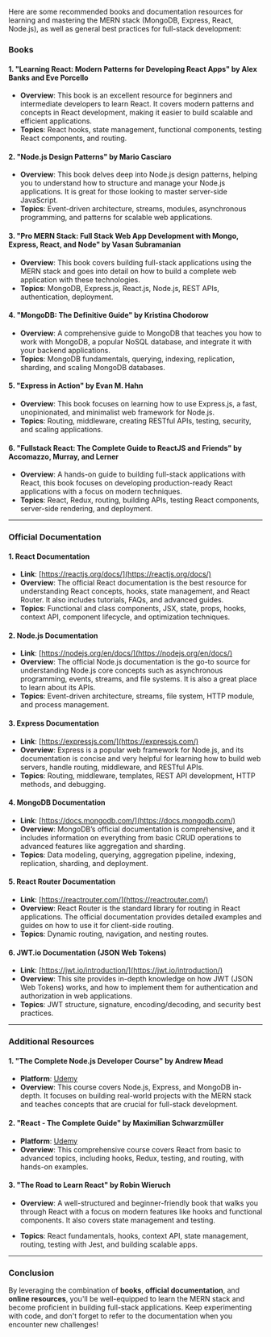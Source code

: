 Here are some recommended books and documentation resources for learning and mastering the MERN stack (MongoDB, Express, React, Node.js), as well as general best practices for full-stack development:

### **Books**

#### **1. "Learning React: Modern Patterns for Developing React Apps" by Alex Banks and Eve Porcello**
   - **Overview**: This book is an excellent resource for beginners and intermediate developers to learn React. It covers modern patterns and concepts in React development, making it easier to build scalable and efficient applications.
   - **Topics**: React hooks, state management, functional components, testing React components, and routing.

#### **2. "Node.js Design Patterns" by Mario Casciaro**
   - **Overview**: This book delves deep into Node.js design patterns, helping you to understand how to structure and manage your Node.js applications. It is great for those looking to master server-side JavaScript.
   - **Topics**: Event-driven architecture, streams, modules, asynchronous programming, and patterns for scalable web applications.

#### **3. "Pro MERN Stack: Full Stack Web App Development with Mongo, Express, React, and Node" by Vasan Subramanian**
   - **Overview**: This book covers building full-stack applications using the MERN stack and goes into detail on how to build a complete web application with these technologies.
   - **Topics**: MongoDB, Express.js, React.js, Node.js, REST APIs, authentication, deployment.

#### **4. "MongoDB: The Definitive Guide" by Kristina Chodorow**
   - **Overview**: A comprehensive guide to MongoDB that teaches you how to work with MongoDB, a popular NoSQL database, and integrate it with your backend applications.
   - **Topics**: MongoDB fundamentals, querying, indexing, replication, sharding, and scaling MongoDB databases.

#### **5. "Express in Action" by Evan M. Hahn**
   - **Overview**: This book focuses on learning how to use Express.js, a fast, unopinionated, and minimalist web framework for Node.js.
   - **Topics**: Routing, middleware, creating RESTful APIs, testing, security, and scaling applications.

#### **6. "Fullstack React: The Complete Guide to ReactJS and Friends" by Accomazzo, Murray, and Lerner**
   - **Overview**: A hands-on guide to building full-stack applications with React, this book focuses on developing production-ready React applications with a focus on modern techniques.
   - **Topics**: React, Redux, routing, building APIs, testing React components, server-side rendering, and deployment.

---

### **Official Documentation**

#### **1. React Documentation** 
   - **Link**: [https://reactjs.org/docs/](https://reactjs.org/docs/)
   - **Overview**: The official React documentation is the best resource for understanding React concepts, hooks, state management, and React Router. It also includes tutorials, FAQs, and advanced guides.
   - **Topics**: Functional and class components, JSX, state, props, hooks, context API, component lifecycle, and optimization techniques.

#### **2. Node.js Documentation**
   - **Link**: [https://nodejs.org/en/docs/](https://nodejs.org/en/docs/)
   - **Overview**: The official Node.js documentation is the go-to source for understanding Node.js core concepts such as asynchronous programming, events, streams, and file systems. It is also a great place to learn about its APIs.
   - **Topics**: Event-driven architecture, streams, file system, HTTP module, and process management.

#### **3. Express Documentation**
   - **Link**: [https://expressjs.com/](https://expressjs.com/)
   - **Overview**: Express is a popular web framework for Node.js, and its documentation is concise and very helpful for learning how to build web servers, handle routing, middleware, and RESTful APIs.
   - **Topics**: Routing, middleware, templates, REST API development, HTTP methods, and debugging.

#### **4. MongoDB Documentation**
   - **Link**: [https://docs.mongodb.com/](https://docs.mongodb.com/)
   - **Overview**: MongoDB’s official documentation is comprehensive, and it includes information on everything from basic CRUD operations to advanced features like aggregation and sharding.
   - **Topics**: Data modeling, querying, aggregation pipeline, indexing, replication, sharding, and deployment.

#### **5. React Router Documentation**
   - **Link**: [https://reactrouter.com/](https://reactrouter.com/)
   - **Overview**: React Router is the standard library for routing in React applications. The official documentation provides detailed examples and guides on how to use it for client-side routing.
   - **Topics**: Dynamic routing, navigation, and nesting routes.

#### **6. JWT.io Documentation (JSON Web Tokens)**
   - **Link**: [https://jwt.io/introduction/](https://jwt.io/introduction/)
   - **Overview**: This site provides in-depth knowledge on how JWT (JSON Web Tokens) works, and how to implement them for authentication and authorization in web applications.
   - **Topics**: JWT structure, signature, encoding/decoding, and security best practices.

---

### **Additional Resources**

#### **1. "The Complete Node.js Developer Course" by Andrew Mead**
   - **Platform**: [Udemy](https://www.udemy.com/course/the-complete-nodejs-developer-course-2/)
   - **Overview**: This course covers Node.js, Express, and MongoDB in-depth. It focuses on building real-world projects with the MERN stack and teaches concepts that are crucial for full-stack development.

#### **2. "React - The Complete Guide" by Maximilian Schwarzmüller**
   - **Platform**: [Udemy](https://www.udemy.com/course/react-the-complete-guide-incl-redux/)
   - **Overview**: This comprehensive course covers React from basic to advanced topics, including hooks, Redux, testing, and routing, with hands-on examples.

#### **3. "The Road to Learn React" by Robin Wieruch**
   - **Overview**: A well-structured and beginner-friendly book that walks you through React with a focus on modern features like hooks and functional components. It also covers state management and testing.

   - **Topics**: React fundamentals, hooks, context API, state management, routing, testing with Jest, and building scalable apps.

---

### **Conclusion**

By leveraging the combination of **books**, **official documentation**, and **online resources**, you'll be well-equipped to learn the MERN stack and become proficient in building full-stack applications. Keep experimenting with code, and don't forget to refer to the documentation when you encounter new challenges!
